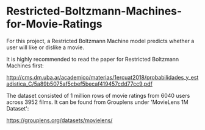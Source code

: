 # Restricted-Boltzmann-Machines-for-Movie-Ratings

For this project, a Restricted Boltzmann Machine model predicts whether a user will like or dislike a movie. 

It is highly recommended to read the paper for Restricted Boltzmann Machines first: 

http://cms.dm.uba.ar/academico/materias/1ercuat2018/probabilidades_y_estadistica_C/5a89b5075af5cbef5becaf419457cdd77cc9.pdf

The dataset consisted of 1 million rows of movie ratings from 6040 users across 3952 films. It can be found from Grouplens under 'MovieLens 1M Dataset':

https://grouplens.org/datasets/movielens/
